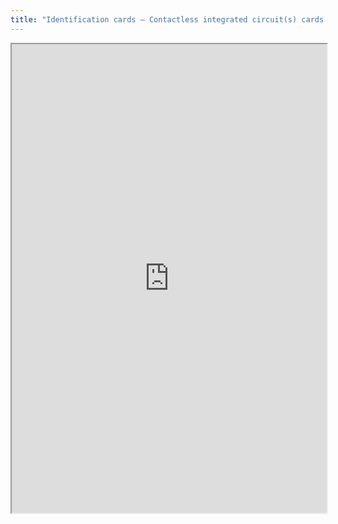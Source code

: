 ```yaml
---
title: "Identification cards – Contactless integrated circuit(s) cards – Proximity integrated circuit(s) cards (14443)"
---
```



<iframe height="750" width="100%" src="https://ewelton.github.io/ktest/wiki.html#Identification%20cards%20%E2%80%93%20Contactless%20integrated%20circuit(s)%20cards%20%E2%80%93%20Proximity%20integrated%20circuit(s)%20cards%20(14443)"></iframe>
